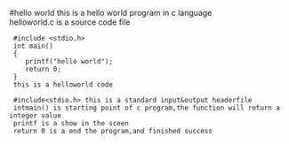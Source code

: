 #hello world
this is a hello world program in c language  
helloworld.c is a source code file
     
     #include <stdio.h>
     int main()
     {
        printf("hello world");
        return 0;
     }
     this is a helloworld code

     #include<stdio.h> this is a standard input&output headerfile
     intmain() is starting point of c program,the function will return a  integer value  
     printf is a show in the sceen
     return 0 is a end the program,and finished success
     